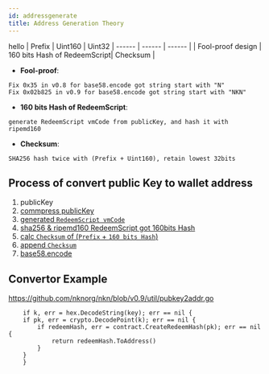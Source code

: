 ```yaml
---
id: addressgenerate
title: Address Generation Theory
---
```


hello
| Prefix | Uint160 | Uint32
| ------ | ------ | ------ |
| Fool-proof design | 160 bits Hash of RedeemScript| Checksum |

* **Fool-proof**:
```
Fix 0x35 in v0.8 for base58.encode got string start with "N"
Fix 0x02b825 in v0.9 for base58.encode got string start with "NKN"
```

* **160 bits Hash of RedeemScript**:
```
generate RedeemScript vmCode from publicKey, and hash it with ripemd160
```

* **Checksum**:
```
SHA256 hash twice with (Prefix + Uint160), retain lowest 32bits
```

## Process of convert public Key to wallet address
1. publicKey
2. [commpress publicKey](https://github.com/nknorg/nkn/blob/v0.9/vm/contract/contractBuilder.go#L41)
3. [generated `RedeemScript vmCode`](https://github.com/nknorg/nkn/blob/v0.9/vm/contract/contractBuilder.go#L45)
4. [sha256 & ripemd160 RedeemScript got 160bits Hash](https://github.com/nknorg/nkn/blob/v0.9/vm/contract/contractBuilder.go#L107)
5. [calc `Checksum` of (`Prefix` + `160 bits Hash`)](https://github.com/nknorg/nkn/blob/v0.9/common/uint160.go#L101)
6. [append `Checksum`](https://github.com/nknorg/nkn/blob/v0.9/common/uint160.go#L102)
8. [base58.encode](https://github.com/nknorg/nkn/blob/v0.9/common/uint160.go#L106)

## Convertor Example
https://github.com/nknorg/nkn/blob/v0.9/util/pubkey2addr.go
```
    if k, err = hex.DecodeString(key); err == nil {
	if pk, err = crypto.DecodePoint(k); err == nil {
		if redeemHash, err = contract.CreateRedeemHash(pk); err == nil {
			return redeemHash.ToAddress()
		}
	}
    }
```

